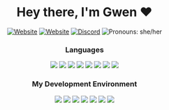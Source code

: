 <h1 align="center">Hey there, I'm Gwen ♥️</h1>

<p align="center"><a href="https://steam.design"><img alt="Website" src="https://img.shields.io/website?down_color=red&down_message=Down%20%3A%28&label=Steam.Design&style=for-the-badge&up_color=green&up_message=Up&url=https%3A%2F%2Fsteam.design"></a> <a href="https://oddball.tf"><img alt="Website" src="https://img.shields.io/website?down_color=red&down_message=Down%20%3A%28&label=Oddball.tf&style=for-the-badge&up_color=green&up_message=Up&url=https%3A%2F%2Foddball.tf"></a> <a href="https://discord.com/users/68946899150839808" target="_blank"><img alt="Discord" src="https://img.shields.io/badge/theoddball-7289DA?style=for-the-badge&logo=discord&logoColor=white" /></a> <img alt="Pronouns: she/her" src="https://img.shields.io/static/v1?label=Pronouns&message=she/her&color=E6A1FF&style=for-the-badge" /></p>

<h3 align="center">Languages</h3>
<p align="center"><img src="https://img.shields.io/badge/Node.js-339933?style=for-the-badge&logo=nodedotjs&logoColor=white"> <img src="https://img.shields.io/badge/Stylus-333333?style=for-the-badge&logo=stylus&logoColor=white"> <img src="https://img.shields.io/badge/Pug-E3C29B?style=for-the-badge&logo=pug&logoColor=black"> <img src="https://img.shields.io/badge/Electron-2B2E3A?style=for-the-badge&logo=electron&logoColor=9FEAF9"> <img src="https://img.shields.io/badge/CSS3-1572B6?style=for-the-badge&logo=css3&logoColor=white"> <img src="https://img.shields.io/badge/HTML5-E34F26?style=for-the-badge&logo=html5&logoColor=white"> <img src="https://img.shields.io/badge/JavaScript-323330?style=for-the-badge&logo=javascript&logoColor=F7DF1E"> <img src="https://img.shields.io/badge/Vue.js-35495E?style=for-the-badge&logo=vuedotjs&logoColor=4FC08D">

<h3 align=center>My Development Environment</h3></p>
<p align="center"><img src="https://img.shields.io/badge/Visual_Studio_Code-0078D4?style=for-the-badge&logo=visual%20studio%20code&logoColor=white"> <img src="https://img.shields.io/badge/eslint-3A33D1?style=for-the-badge&logo=eslint&logoColor=white"> <img src="https://img.shields.io/badge/windows%20terminal-4D4D4D?style=for-the-badge&logo=windows%20terminal&logoColor=white"> <img src="https://img.shields.io/badge/powershell-5391FE?style=for-the-badge&logo=powershell&logoColor=white"> <img src="https://img.shields.io/badge/Firefox_Browser-FF7139?style=for-the-badge&logo=Firefox-Browser&logoColor=white"> <img src="https://img.shields.io/badge/Windows-0078D6?style=for-the-badge&logo=windows&logoColor=white"> <img src="https://img.shields.io/badge/Tidal-000000?style=for-the-badge&logo=Tidal&logoColor=white">
